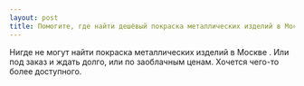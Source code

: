 ```yaml
---
layout: post 
title: Помогите, где найти дешёвый покраска металлических изделий в Москве 
--- 
```

Нигде не могут найти покраска металлических изделий в Москве . Или под заказ и ждать долго, или по заоблачным ценам. Хочется чего-то более доступного.